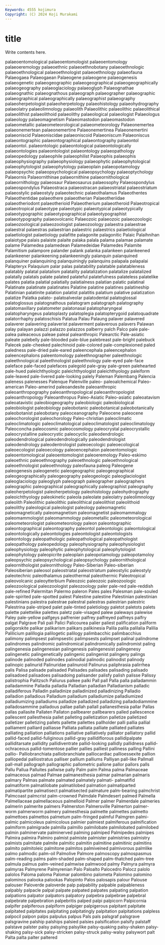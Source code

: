 ```yaml
---
Keywords: 4555 kojimura
Copyright: (C) 2024 Koji Murakami
---
```


# title

Write contents here.



palaeoentomological palaeoentomologist palaeoentomology palaeoeremology
palaeoethnic palaeoethnobotany palaeoethnologic palaeoethnological palaeoethnologist palaeoethnology palaeofauna Palaeogaea Palaeogaean Palaeogene
palaeogene palaeogenesis palaeogenetic palaeogeographic palaeogeographical palaeogeographically palaeogeography palaeoglaciology palaeoglyph Palaeognathae
palaeognathic palaeognathous palaeograph palaeographer palaeographic palaeographical palaeographically palaeographist palaeography palaeoherpetologist
palaeoherpetology palaeohistology palaeohydrography palaeolatry palaeolimnology palaeolith Palaeolithic palaeolithic palaeolithical palaeolithist
palaeolithoid palaeolithy palaeological palaeologist Palaeologus palaeology palaeomagnetism Palaeomastodon palaeomastodon palaeometallic
palaeometeorological palaeometeorology Palaeonemertea palaeonemertean palaeonemertine Palaeonemertinea Palaeonemertini palaeoniscid Palaeoniscidae palaeoniscoid
Palaeoniscum Palaeoniscus palaeontographic palaeontographical palaeontography palaeontol palaeontol. palaeontologic palaeontological palaeontologically
palaeontologies palaeontologist palaeontology palaeopathology palaeopedology palaeophile palaeophilist Palaeophis palaeophis palaeophysiography
palaeophysiology palaeophytic palaeophytological palaeophytologist palaeophytology palaeoplain palaeopotamology palaeopsychic palaeopsychological palaeopsychology
palaeoptychology Palaeornis Palaeornithinae palaeornithine palaeornithological palaeornithology palaeosaur Palaeosaurus palaeosophy Palaeospondylus
palaeospondylus Palaeostraca palaeostracan palaeostriatal palaeostriatum palaeostylic palaeostyly palaeotechnic palaeothalamus Palaeothentes
Palaeothentidae palaeothere palaeotherian Palaeotheriidae palaeotheriodont palaeotherioid Palaeotherium palaeotheroid Palaeotropical palaeotropical
palaeotype palaeotypic palaeotypical palaeotypically palaeotypographic palaeotypographical palaeotypographist palaeotypography palaeovolcanic Palaeozoic
palaeozoic palaeozoologic palaeozoological palaeozoologist palaeozoology palaestra palaestrae palaestral palaestras palaestrian
palaestric palaestrics palaetiological palaetiologist palaetiology palafitte palagonite palagonitic Palaic Palaihnihan
palaiotype palais palaiste palaite palaka palala palama palamae palamate palame
Palamedea palamedean Palamedeidae Palamedes Palamite Palamitism palampore palander palank palanka
palankeen palankeened palankeener palankeening palankeeningly palanquin palanquined palanquiner palanquining palanquiningly
palanquins palapala palapalai Palapteryx Palaquium palar palas palatability palatable palatableness
palatably palatal palatalism palatality palatalization palatalize palatalized palatally palatals palate
palated palateful palatefulness palateless palatelike palates palatia palatial palatially palatialness
palatian palatic palatinal Palatinate palatinate palatinates Palatine palatine palatines palatineship
Palatinian palatinite palation palatist palatitis palatium palative palatization palatize Palatka
palato- palatoalveolar palatodental palatoglossal palatoglossus palatognathous palatogram palatograph palatography palatomaxillary
palatometer palatonasal palatopharyngeal palatopharyngeus palatoplasty palatoplegia palatopterygoid palatoquadrate palatorrhaphy palatoschisis
Palatua Palau Palaung palaver palavered palaverer palavering palaverist palaverment palaverous
palavers Palawan palay palayan palazzi palazzo palazzos palberry palch Palco
pale pale- palea paleaceous paleae paleal paleanthropic Palearctic Pale-asiatic paleate
palebelly pale-blooded pale-blue palebreast pale-bright palebuck Palecek pale-cheeked palechinoid pale-colored
pale-complexioned paled paledness pale-dried pale-eared paleencephala paleencephalon paleencephalons paleentomology paleethnographer
paleethnologic paleethnological paleethnologist paleethnology pale-eyed pale-face paleface pale-faced palefaces palegold
pale-gray pale-green palehearted pale-hued paleichthyologic paleichthyologist paleichthyology paleiform pale-leaved pale-livered
pale-looking palely Paleman Palembang Palencia paleness palenesses Palenque Palenville paleo-
paleoalchemical Paleo-american Paleo-amerind paleoandesite paleoanthropic paleoanthropography paleoanthropological paleoanthropologist paleoanthropology Paleoanthropus
Paleo-Asiatic Paleo-asiatic paleoatavism paleoatavistic paleobiogeography paleobiologic paleobiological paleobiologist paleobiology paleobotanic
paleobotanical paleobotanically paleobotanist paleobotany paleoceanography Paleocene paleocene paleochorologist paleochorology Paleo-christian
paleoclimatic paleoclimatologic paleoclimatological paleoclimatologist paleoclimatology Paleoconcha paleocosmic paleocosmology paleocrystal paleocrystallic
paleocrystalline paleocrystic paleocyclic paleodendrologic paleodendrological paleodendrologically paleodendrologist paleodendrology paleodentrologist paleoecologic
paleoecological paleoecologist paleoecology paleoencephalon paleoentomologic paleoentomological paleoentomologist paleoeremology Paleo-eskimo paleoethnic
paleoethnography paleoethnologic paleoethnological paleoethnologist paleoethnology paleofauna paleog Paleogene paleogenesis paleogenetic
paleogeographic paleogeographical paleogeographically paleogeography paleogeologic paleoglaciologist paleoglaciology paleoglyph paleograph paleographer
paleographers paleographic paleographical paleographically paleographist paleography paleoherpetologist paleoherpetology paleohistology paleohydrography
paleoichthyology paleokinetic paleola paleolate paleolatry paleolimnology paleolith Paleolithic paleolithic paleolithical
paleolithist paleolithoid paleolithy paleological paleologist paleology paleomagnetic paleomagnetically paleomagnetism paleomagnetist
paleomammalogy paleomammologist paleomammology paleometallic paleometeorological paleometeorologist paleometeorology paleon paleontographic paleontographical
paleontography paleontol paleontologic paleontological paleontologically paleontologies paleontologist paleontologists paleontology paleopathologic
paleopathological paleopathologist paleopathology paleopedology paleophysiography paleophysiologist paleophysiology paleophytic paleophytological paleophytologist
paleophytology paleopicrite paleoplain paleopotamology paleopotamoloy paleopsychic paleopsychological paleopsychology paleornithological paleornithologist
paleornithology Paleo-Siberian Paleo-siberian Paleosiberian paleosol paleostriatal paleostriatum paleostylic paleostyly paleotechnic
paleothalamus paleothermal paleothermic Paleotropical paleovolcanic paleoytterbium Paleozoic paleozoic paleozoologic paleozoological
paleozoologist paleozoology paler pale-red pale-reddish pale-refined Palermitan Palermo paleron Pales
pales Palesman pale-souled pale-spirited pale-spotted palest Palestine palestine Palestinian palestinian
palestinians palestra palestrae palestral palestras palestrian palestric Palestrina pale-striped palet
pale-tinted paletiology paletot paletots palets palette palettelike palettes paletz pale-visaged
palew paleways palewise Paley pale-yellow palfgeys palfrenier palfrey palfreyed palfreys
palfry palgat Palgrave Pali pali Palici Palicourea palier paliest palification
paliform paligorskite palikar palikarism palikars palikinesia Palila palila palilalia Palilia
Palilicium palillogia palilogetic palilogy palimbacchic palimbacchius palimony palimpsest palimpsestic palimpsests
palimpset palinal palindrome palindromes palindromic palindromical palindromically palindromist paling palingenesia
palingenesian palingenesis palingenesist palingenesy palingenetic palingenetically palingenic palingenist palingeny palings
palinode palinoded palinodes palinodial palinodic palinodist palinody palinopic palinurid Palinuridae
palinuroid Palinurus paliphrasia palirrhea palis Palisa palisade palisaded Palisades palisades
palisading palisado palisadoed palisadoes palisadoing palisander palisfy palish palisse Palissy
palistrophia Palitzsch Paliurus palkee palki Pall pall Palla palla palladammin
palladammine Palladia palladia Palladian palladian Palladianism palladic palladiferous Palladin palladinize
palladinized palladinizing Palladio palladion palladious Palladium palladium palladiumize palladiumized palladiumizing
palladiums palladize palladized palladizing palladodiammine palladosammine palladous pallae pallah pallall
pallanesthesia pallar Pallas pallas pallasite Pallaten Pallaton pallbearer pallbearers palled
pallescence pallescent pallesthesia pallet palleting palletization palletize palletized palletizer palletizing
pallets pallette pallettes pallholder palli pallia pallial palliament palliard palliasse
Palliata palliata palliate palliated palliates palliating palliation palliations palliative palliatively
palliator palliatory pallid pallid-faced pallid-fuliginous pallid-gray pallidiflorous pallidipalpate palliditarsate pallidity
pallidiventrate pallid-looking pallidly pallidness pallid-ochraceous pallid-tomentose pallier pallies palliest palliness
palling Pallini pallio- Palliobranchiata palliobranchiate palliocardiac pallioessexite pallion palliopedal palliostratus
palliser pallium palliums Palliyan pall-like Pallmall pall-mall pallograph pallographic pallometric
pallone pallor pallors palls Pallu Pallua Palluites pallwise pally Palm
palm Palma palma Palmaceae palmaceous palmad Palmae palmanesthesia palmar palmarian
palmaris palmary Palmas palmate palmated palmately palmati- palmatifid palmatiform palmatilobate
palmatilobed palmation palmatiparted palmatipartite palmatisect palmatisected palmature palm-bearing palmchrist Palmcoast
palmcrist palm-crowned Palmdale Palmdesert palmed Palmella Palmellaceae palmellaceous palmelloid Palmer
palmer Palmerdale palmeries palmerin palmerite palmers Palmerston Palmersville Palmerton palmer-worm
palmerworm palmery palmesthesia palmette palmettes palmetto palmettoes palmettos palmetum palm-fringed
palmful Palmgren palmi- palmic palmicoleus palmicolous palmier palmiest palmiferous palmification
palmiform palmigrade palmilla palmillo palmilobate palmilobated palmilobed palmin palminervate palminerved
palming palmiped Palmipedes palmipes Palmira palmira Palmiro palmist palmiste palmister
palmistries palmistry palmists palmitate palmite palmitic palmitin palmitine palmitinic palmitins
palmito palmitoleic palmitone palmitos palmiveined palmivorous palmlike palmo palmodic palm-oil
Palmolive Palmore palmoscopy palmospasmus palm-reading palms palm-shaded palm-shaped palm-thatched palm-tree
palmula palmus palm-veined palmwise palmwood palmy Palmyra palmyra palmyras Palmyrene
Palmyrenian Palo Paloalto Palocedro Palocz palolo palolos Paloma paloma Palomar
palombino palometa Palomino palomino palominos palooka palookas Palopinto Palos palosapis
palour Palouse palouser Paloverde paloverde palp palpability palpable palpableness palpably
palpacle palpal palpate palpated palpates palpating palpation palpations palpator palpators
palpatory palpebra palpebrae palpebral palpebrate palpebration palpebritis palped palpi palpicorn
Palpicornia palpifer palpiferous palpiform palpiger palpigerous palpitant palpitate palpitated palpitates
palpitating palpitatingly palpitation palpitations palpless palpocil palpon palps palpulus palpus
Pals pals palsgraf palsgrave palsgravine palship palships palsied palsies palsification
palsify palstaff palstave palster palsy palsying palsylike palsy-quaking palsy-shaken palsy-shaking
palsy-sick palsy-stricken palsy-struck palsy-walsy palsywort palt Palta palta palter paltered
